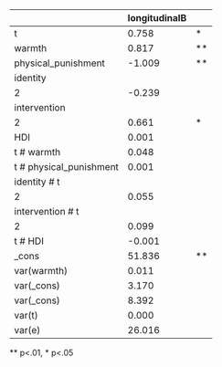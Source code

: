 |                         | longitudinalB |    |
|-------------------------|---------------|----|
| t                       | 0.758         | *  |
| warmth                  | 0.817         | ** |
| physical_punishment     | -1.009        | ** |
| identity                |               |    |
|   2                     | -0.239        |    |
| intervention            |               |    |
|   2                     | 0.661         | *  |
| HDI                     | 0.001         |    |
| t # warmth              | 0.048         |    |
| t # physical_punishment | 0.001         |    |
| identity # t            |               |    |
|   2                     | 0.055         |    |
| intervention # t        |               |    |
|   2                     | 0.099         |    |
| t # HDI                 | -0.001        |    |
| _cons                   | 51.836        | ** |
| var(warmth)             | 0.011         |    |
| var(_cons)              | 3.170         |    |
| var(_cons)              | 8.392         |    |
| var(t)                  | 0.000         |    |
| var(e)                  | 26.016        |    |
** p<.01, * p<.05
